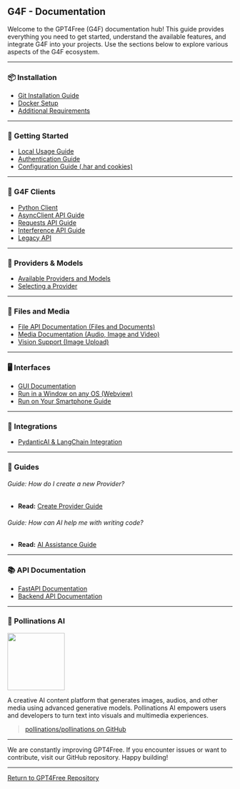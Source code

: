## G4F - Documentation

Welcome to the GPT4Free (G4F) documentation hub! This guide provides everything you need to get started, understand the available features, and integrate G4F into your projects. Use the sections below to explore various aspects of the G4F ecosystem.

---

### 📦 Installation

- [Git Installation Guide](git.md)
- [Docker Setup](docker.md)
- [Additional Requirements](requirements.md)

---

### 🚀 Getting Started

- [Local Usage Guide](local.md)
- [Authentication Guide](authentication.md)
- [Configuration Guide (.har and cookies)](configuration.md)

---

### 🤖 G4F Clients

- [Python Client](client.md)
- [AsyncClient API Guide](async_client.md)
- [Requests API Guide](requests.md)
- [Interference API Guide](interference-api.md)
- [Legacy API](legacy.md)

---

### 🧠 Providers & Models

- [Available Providers and Models](providers-and-models.md)
- [Selecting a Provider](selecting_a_provider.md)

---

### 📂 Files and Media

- [File API Documentation (Files and Documents)](file.md)
- [Media Documentation (Audio, Image and Video)](media.md)
- [Vision Support (Image Upload)](vision.md)

---

### 🖥️ Interfaces

- [GUI Documentation](gui.md)
- [Run in a Window on any OS (Webview)](webview.md)
- [Run on Your Smartphone Guide](guides/phone.md)

---

### 🧩 Integrations

- [PydanticAI & LangChain Integration](pydantic_ai.md)

---

### 📖 Guides

###### Guide: How do I create a new Provider?  
- **Read:** [Create Provider Guide](https://github.com/gpt4free/gpt4free.github.io/blob/main/docs/guides/create_provider.md)

###### Guide: How can AI help me with writing code?  
- **Read:** [AI Assistance Guide](https://github.com/gpt4free/gpt4free.github.io/blob/main/docs/guides/help_me.md)

---

### 📚 API Documentation

- [FastAPI Documentation](https://gpt4free.github.io/api-docs)
- [Backend API Documentation](backend_api_documentation.md)

---

### 🌟 Pollinations AI

<img src="https://image.pollinations.ai/prompt/Create+a+logo+for+Pollinations+AI+featuring+an+abstract+flower+blooming+digital+petals+glowing+center+futuristic+font+Pollinations+AI?width=512&height=256&nologo=true" height="128">

A creative AI content platform that generates images, audios, and other media using advanced generative models. Pollinations AI empowers users and developers to turn text into visuals and multimedia experiences.

> [pollinations/pollinations on GitHub](https://github.com/pollinations/pollinations)

---

We are constantly improving GPT4Free. If you encounter issues or want to contribute, visit our GitHub repository. Happy building!

---

[Return to GPT4Free Repository](https://github.com/xtekky/gpt4free)
